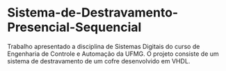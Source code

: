 # Sistema-de-Destravamento-Presencial-Sequencial

Trabalho apresentado a disciplina de Sistemas Digitais do curso de Engenharia de Controle e Automação da UFMG. O projeto consiste de um sistema de destravamento de um cofre desenvolvido em VHDL.
